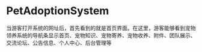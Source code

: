 # PetAdoptionSystem
 当游客打开系统的网址后，首先看到的就是首页界面。在这里，游客能够看到宠物领养系统的导航条显示首页、宠物知识、宠物寄养、宠物收养、附件、团队展示、交流论坛、公告信息、个人中心、后台管理等
